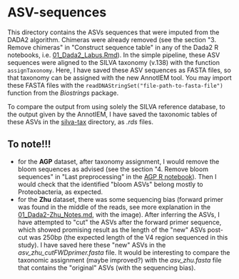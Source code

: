 # ASV-sequences

This directory contains the ASVs sequences that were imputed from the DADA2 algorithm. Chimeras were already removed (see the section "3. Remove chimeras" in "Construct sequence table" in any of the Dada2 R notebooks, i.e. [01_Dada2_Labus.Rmd](../analysis-individual/Labus-2017/01_Dada2-Labus.Rmd)).
In the simple pipeline, these ASV sequences were aligned to the SILVA taxonomy (v.138) with the function `assignTaxonomy`. Here, I have saved these ASV sequences as FASTA files, so that taxonomy can be assigned with the new AnnotIEM tool. You may import these FASTA files with the `readDNAStringSet("file-path-to-fasta-file")` function from the _Biostrings_ package.

To compare the output from using solely the SILVA reference database, to the output given by the AnnotIEM, I have saved the taxonomic tables of these ASVs in the [silva-tax](./silva-taxtable) directory, as _.rds_ files.


## To note!!!
- for the **AGP** dataset, after taxonomy assignment, I would remove the bloom sequences as advised (see the section "4. Remove bloom sequences" in "Last preprocessing" in the [AGP R notebook](../analysis-individual/AGP/01_Dada2-AGP.Rmd)). Then I would check that the identified "bloom ASVs" belong mostly to Proteobacteria, as expected.
- for the **Zhu** dataset, there was some sequencing bias (forward primer was found in the middle of the reads, see more explanation in the [01_Dada2-Zhu_Notes.md](../analysis-individual/Zhu-2019/01_Dada2-Zhu_Notes.md), with the image). After inferring the ASVs, I have attempted to "cut" the ASVs after the forward primer sequence, which showed promising result as the length of the "new" ASVs post-cut was 250bp (the expected length of the V4 region sequenced in this study). I have saved here these "new" ASVs in the _asv_zhu_cutFWDprimer.fasta_ file. It would be interesting to compare the taxonomic assignment (maybe improved?) with the _asv_zhu.fasta_ file that contains the "original" ASVs (with the sequencing bias).